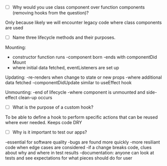 - [ ] Why would you use class component over function components (removing hooks from the question)?

Only because likely we will encounter legacy code where class components are used


- [ ] Name three lifecycle methods and their purposes.

Mounting:
- constructor function runs
-component born
-ends with componentDid Mount
- where initial data fetched, eventListeners are set up

Updating:
-re-renders when change to state or new props
-where additional data fetched
-componentDidUpdate similar to useEffect hook

Unmounting:
-end of lifecycle
-where component is unmounted and side-effect clean-up occurs 

- [ ] What is the purpose of a custom hook?

To be able to define a hook to perform specific actions that can be reused where ever needed. Keeps code DRY

- [ ] Why is it important to test our apps?

-essential for software quality
-bugs are found more quickly
-more resiliant code when edge cases are considered
-if a change breaks code, clues about why and where in test results
-documentation: anyone can look at tests and see expectations for what pieces should do for user